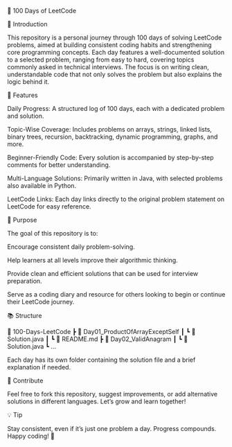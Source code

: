 


💯 100 Days of LeetCode


📌 Introduction


This repository is a personal journey through 100 days of solving LeetCode problems, aimed at building consistent coding habits and strengthening core programming concepts. Each day features a well-documented solution to a selected problem, ranging from easy to hard, covering topics commonly asked in technical interviews. The focus is on writing clean, understandable code that not only solves the problem but also explains the logic behind it.



🚀 Features




Daily Progress: A structured log of 100 days, each with a dedicated problem and solution.




Topic-Wise Coverage: Includes problems on arrays, strings, linked lists, binary trees, recursion, backtracking, dynamic programming, graphs, and more.




Beginner-Friendly Code: Every solution is accompanied by step-by-step comments for better understanding.




Multi-Language Solutions: Primarily written in Java, with selected problems also available in Python.




LeetCode Links: Each day links directly to the original problem statement on LeetCode for easy reference.





🎯 Purpose


The goal of this repository is to:




Encourage consistent daily problem-solving.




Help learners at all levels improve their algorithmic thinking.




Provide clean and efficient solutions that can be used for interview preparation.




Serve as a coding diary and resource for others looking to begin or continue their LeetCode journey.





📚 Structure


📁 100-Days-LeetCode
 ┣ 📁 Day01_ProductOfArrayExceptSelf
 ┃ ┗ 📄 Solution.java
 ┃ ┗ 📄 README.md
 ┣ 📁 Day02_ValidAnagram
 ┃ ┗ 📄 Solution.java
 ┗ ...



Each day has its own folder containing the solution file and a brief explanation if needed.



🤝 Contribute


Feel free to fork this repository, suggest improvements, or add alternative solutions in different languages. Let’s grow and learn together!



💡 Tip


Stay consistent, even if it’s just one problem a day. Progress compounds. Happy coding! 🚀




